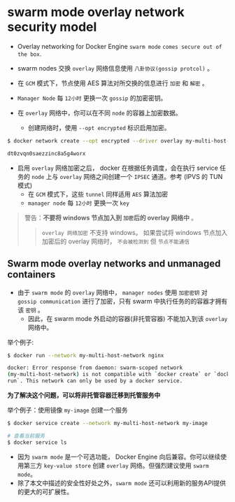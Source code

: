 # swarm mode overlay network security model

+ Overlay networking for Docker Engine `swarm mode` `comes secure out of the box`.
+ swarm nodes 交换 `overlay` 网络信息使用 `八卦协议(gossip protcol)` 。
+ 在 `GCM` 模式下，节点使用 AES 算法对所交换的信息进行 `加密` 和 `解密` 。
+ `Manager Node` 每 `12小时` 更换一次 `gossip` 的加密密钥。

+ 在 `overlay` 网络中，你可以在不同 `node` 的容器上加密数据。
  + 创建网络时，使用 `--opt encrypted` 标识启用加密。

```bash
$ docker network create --opt encrypted --driver overlay my-multi-host-network

dt0zvqn0saezzinc8a5g4worx
```

+ 启用 `overlay` 网络加密之后， docker 在根据任务调度，会在执行 service 任务的 `node` 上与 `overlay` 网络之间创建一个 `IPSEC` 通道。参考 (IPVS 的 TUN 模式)
  + 在 `GCM` 模式下，这些 `tunnel` 同样适用 `AES` 算法加密
  + `manager node` 每 `12小时` 更换一次 `key`


> 警告：**不要将 windows 节点加入到 `加密`后的 overlay 网络中** 。
>> `overlay 网络加密` 不支持 windows。 如果尝试将 windows 节点加入加密后的 overlay 网络时， `不会被检测到` 但 `节点不能通信`

## Swarm mode overlay networks and unmanaged containers

+ 由于 `swarm mode` 的 `overlay` 网络中， `manager nodes` 使用 `加密密钥` 对 `gossip communication` 进行了加密，只有 swarm 中执行任务的的容器才拥有该 `密钥` 。
  + 因此，在 swarm mode 外启动的容器(非托管容器) 不能加入到该 `overlay` 网络中。

举个例子:

```bash
$ docker run --network my-multi-host-network nginx

docker: Error response from daemon: swarm-scoped network
(my-multi-host-network) is not compatible with `docker create` or `docker
run`. This network can only be used by a docker service.
```

**为了解决这个问题，可以将非托管容器迁移到托管服务中**

举个例子：使用镜像 `my-image` 创建一个服务

```bash
$ docker service create --network my-multi-host-network my-image

# 查看当前服务
$ docker service ls

```

+ 因为 `swarm mode` 是一个可选功能， Docker Engine 向后兼容。你可以继续使用第三方 `key-value store` 创建 `overlay` 网络。但强烈建议使用 `swarm mode`。
+ 除了本文中描述的安全性好处之外，`swarm mode` 还可以利用新的服务API提供的更大的可扩展性。
